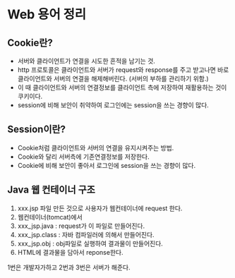 # Web 용어 정리

## Cookie란?

* 서버와 클라이언트가 연결을 시도한 흔적을 남기는 것.
* http 프로토콜은 클라이언트와 서버가 request와 response를 주고 받고나면 바로 클라이언트와 서버의 연결을 해제해버린다. \(서버의 부하를 관리하기 위함.\)
* 이 때 클라이언트와 서버의 연결정보를 클라이언트 측에 저장하여 재활용하는 것이 쿠키이다.
* session에 비해 보안이 취약하여 로그인에는 session을 쓰는 경향이 많다.

## Session이란?

* Cookie처럼 클라이언트와 서버의 연결을 유지시켜주는 방법.
* Cookie와 달리 서버측에 기존연결정보를 저장한다.
* Cookie에 비해 보안이 좋아서 로그인에 session을 쓰는 경향이 많다.

## Java 웹 컨테이너 구조

1. xxx.jsp 파일 만든 것으로 사용자가 웹컨테이너에 request 한다.
2. 웹컨테이너\(tomcat\)에서
3. xxx\_jsp.java : request가 이 파일로 만들어진다.
4. xxx\_jsp.class : 자바 컴파일러에 의해서 만들어진다.
5. xxx\_jsp.obj : obj파일로 실행하여 결과물이 만들어진다.
6. HTML에 결과물을 담아서 reponse한다.

1번은 개발자가하고 2번과 3번은 서버가 해준다.

